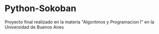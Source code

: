# Python-Sokoban
Proyecto final realizado en la materia "Algoritmos y Programacion I" en la Universidad de Buenos Aires
